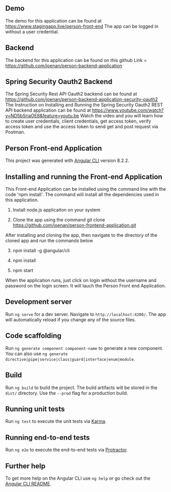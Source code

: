 ## Demo 
The demo for this application can be found at https://www.stagingapp.live/person-front-end The app can be logged in without a user credential. 

## Backend
The backend for this application can be found on this github Link = https://github.com/joenan/person-backend-application

## Spring Security Oauth2 Backend
The Spring Security Rest API Oauth2 backend can be found at https://github.com/joenan/person-backend-application-security-oauth2
The Instruction on Installing and Running the Spring Security Oauth2 REST API backend application can be found at https://www.youtube.com/watch?v=ND5bSriaOE8&feature=youtu.be
Watch the video and you will learn how to create user credentials, client credentials, get access token, verify access token and use the access token to send get and post request via Postman.

## Person Front-end Application
This project was generated with [Angular CLI](https://github.com/angular/angular-cli) version 8.2.2.

## Installing and running the Front-end Application 
This Front-end Application can be installed using the command line with the code 'npm install'. The command will install all the dependencies used in this application.

1. Install node.js applicaiton on your system

2. Clone the app using the command  git clone https://github.com/joenan/person-frontend-application.git

After installing and cloning the app, then navigate to the directory of the cloned app and run the commands below 

3. npm install -g @angular/cli

4. npm install 

5. npm start

When the application runs, just click on login without the username and password on the login screen. It will lauch the Person Front end Application.

## Development server

Run `ng serve` for a dev server. Navigate to `http://localhost:4200/`. The app will automatically reload if you change any of the source files.

## Code scaffolding

Run `ng generate component component-name` to generate a new component. You can also use `ng generate directive|pipe|service|class|guard|interface|enum|module`.

## Build

Run `ng build` to build the project. The build artifacts will be stored in the `dist/` directory. Use the `--prod` flag for a production build.

## Running unit tests

Run `ng test` to execute the unit tests via [Karma](https://karma-runner.github.io).

## Running end-to-end tests

Run `ng e2e` to execute the end-to-end tests via [Protractor](http://www.protractortest.org/).

## Further help

To get more help on the Angular CLI use `ng help` or go check out the [Angular CLI README](https://github.com/angular/angular-cli/blob/master/README.md).
